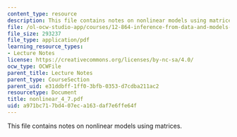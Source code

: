```yaml
---
content_type: resource
description: This file contains notes on nonlinear models using matrices.
file: /ol-ocw-studio-app/courses/12-864-inference-from-data-and-models-spring-2005/a971bc717bd407eca163daf7e6ffe64f_nonlinear_4_7.pdf
file_size: 293237
file_type: application/pdf
learning_resource_types:
- Lecture Notes
license: https://creativecommons.org/licenses/by-nc-sa/4.0/
ocw_type: OCWFile
parent_title: Lecture Notes
parent_type: CourseSection
parent_uid: e31ddbff-1ff0-3bfb-0353-d7cdba211ac2
resourcetype: Document
title: nonlinear_4_7.pdf
uid: a971bc71-7bd4-07ec-a163-daf7e6ffe64f
---
```

This file contains notes on nonlinear models using matrices.
